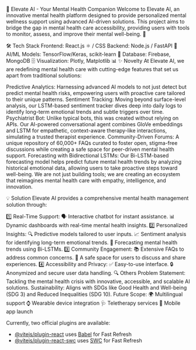 🚀 Elevate AI - Your Mental Health Companion
Welcome to Elevate AI, an innovative mental health platform designed to provide personalized mental wellness support using advanced AI-driven solutions. This project aims to bridge the gap in mental health care accessibility, providing users with tools to monitor, assess, and improve their mental well-being. 🌟

🛠️ Tech Stack
Frontend: React.js ⚛️ / CSS
Backend: Node.js / FastAPI 🐍
AI/ML Models: TensorFlow/Keras, scikit-learn 🤖
Database: Firebase, MongoDB 🗄️
Visualization: Plotly, Matplotlib 📊
✨ Novelty
At Elevate AI, we are redefining mental health care with cutting-edge features that set us apart from traditional solutions:

Predictive Analytics: Harnessing advanced AI models to not just detect but predict mental health risks, empowering users with proactive care tailored to their unique patterns.
Sentiment Tracking: Moving beyond surface-level analysis, our LSTM-based sentiment tracker dives deep into daily logs to identify long-term emotional trends and subtle triggers over time.
Psychiatrist Bot: Unlike typical bots, this was created without relying on APIs. Our AI-powered conversational agent combines GloVe embeddings and LSTM for empathetic, context-aware therapy-like interactions, simulating a trusted therapist experience.
Community-Driven Forums: A unique repository of 60,000+ FAQs curated to foster open, stigma-free discussions while creating a safe space for peer-driven mental health support.
Forecasting with Bidirectional LSTMs: Our Bi-LSTM-based forecasting model helps predict future mental health trends by analyzing historical emotional data, allowing users to take proactive steps toward well-being.
We are not just building tools; we are creating an ecosystem that reimagines mental health care with empathy, intelligence, and innovation.

💡 Solution
Elevate AI provides a comprehensive mental health management solution through:

1️⃣ Real-Time Support:
🗣️ Interactive chatbot for instant assistance.
📊 Dynamic dashboards with real-time mental health insights.
2️⃣ Personalized Insights:
🔍 Predictive models tailored to user inputs.
📈 Sentiment analysis for identifying long-term emotional trends.
🔮 Forecasting mental health trends using Bi-LSTMs.
3️⃣ Community Engagement:
📚 Extensive FAQs to address common concerns.
🤝 A safe space for users to discuss and share experiences.
4️⃣ Accessibility and Privacy:
✅ Easy-to-use interface.
🔒 Anonymized and secure user data handling.
🔍 Others
Problem Statement: Tackling the mental health crisis with innovative, accessible, and scalable AI solutions.
Sustainability: Aligns with SDGs like Good Health and Well-being (SDG 3) and Reduced Inequalities (SDG 10).
Future Scope:
🌍 Multilingual support
⌚ Wearable device integration
🩺 Teletherapy services
📱 Mobile app launch

Currently, two official plugins are available:

- [@vitejs/plugin-react](https://github.com/vitejs/vite-plugin-react/blob/main/packages/plugin-react/README.md) uses [Babel](https://babeljs.io/) for Fast Refresh
- [@vitejs/plugin-react-swc](https://github.com/vitejs/vite-plugin-react-swc) uses [SWC](https://swc.rs/) for Fast Refresh

